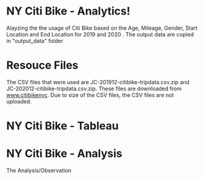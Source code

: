 # NY Citi Bike - Analytics!

Alayzing the the usage of Citi Bike based on the Age, Mileage, Gender, Start Location and End Location for 2019 and 2020 .
The output data are copied in "output_data" folder

# Resouce Files

The CSV files that were used are JC-201912-citibike-tripdata.csv.zip and JC-202012-citibike-tripdata.csv.zip.
These files are downloaded from www.citibikenyc.
Due to size of the CSV files, the CSV files are not uploaded.

# NY Citi Bike - Tableau

# NY Citi Bike - Analysis

The Analysis/Observation 
